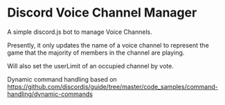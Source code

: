 # Discord Voice Channel Manager

A simple discord.js bot to manage Voice Channels.

Presently, it only updates the name of a voice channel to represent the game that the majority of members in the channel are playing.

Will also set the userLimit of an occupied channel by vote.

Dynamic command handling based on https://github.com/discordjs/guide/tree/master/code_samples/command-handling/dynamic-commands